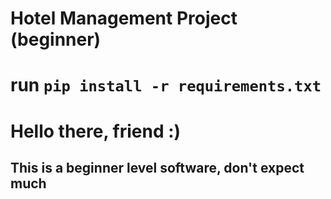 # Hotel Management Project (beginner)

# run ```pip install -r requirements.txt```

# Hello there, friend :)
## This is a beginner level software, don't expect much
